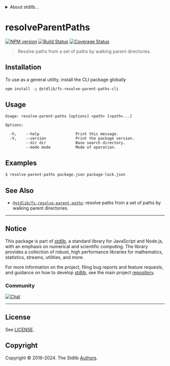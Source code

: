 <!--

@license Apache-2.0

Copyright (c) 2024 The Stdlib Authors.

Licensed under the Apache License, Version 2.0 (the "License");
you may not use this file except in compliance with the License.
You may obtain a copy of the License at

   http://www.apache.org/licenses/LICENSE-2.0

Unless required by applicable law or agreed to in writing, software
distributed under the License is distributed on an "AS IS" BASIS,
WITHOUT WARRANTIES OR CONDITIONS OF ANY KIND, either express or implied.
See the License for the specific language governing permissions and
limitations under the License.

-->


<details>
  <summary>
    About stdlib...
  </summary>
  <p>We believe in a future in which the web is a preferred environment for numerical computation. To help realize this future, we've built stdlib. stdlib is a standard library, with an emphasis on numerical and scientific computation, written in JavaScript (and C) for execution in browsers and in Node.js.</p>
  <p>The library is fully decomposable, being architected in such a way that you can swap out and mix and match APIs and functionality to cater to your exact preferences and use cases.</p>
  <p>When you use stdlib, you can be absolutely certain that you are using the most thorough, rigorous, well-written, studied, documented, tested, measured, and high-quality code out there.</p>
  <p>To join us in bringing numerical computing to the web, get started by checking us out on <a href="https://github.com/stdlib-js/stdlib">GitHub</a>, and please consider <a href="https://opencollective.com/stdlib">financially supporting stdlib</a>. We greatly appreciate your continued support!</p>
</details>

# resolveParentPaths

[![NPM version][npm-image]][npm-url] [![Build Status][test-image]][test-url] [![Coverage Status][coverage-image]][coverage-url] <!-- [![dependencies][dependencies-image]][dependencies-url] -->

> Resolve paths from a set of paths by walking parent directories.











<section class="cli">



<section class="installation">

## Installation

To use as a general utility, install the CLI package globally

```bash
npm install -g @stdlib/fs-resolve-parent-paths-cli
```

</section>

<!-- CLI usage documentation. -->

<section class="usage">

## Usage

```text
Usage: resolve-parent-paths [options] <path> [<path>...]

Options:

  -h,    --help                Print this message.
  -V,    --version             Print the package version.
         --dir dir             Base search directory.
         --mode mode           Mode of operation.
```

</section>

<!-- /.usage -->

<section class="examples">

## Examples

```bash
$ resolve-parent-paths package.json package-lock.json
```

</section>

<!-- /.examples -->

</section>

<!-- /.cli -->

<!-- Section for related `stdlib` packages. Do not manually edit this section, as it is automatically populated. -->

<section class="related">

## See Also

-   <span class="package-name">[`@stdlib/fs-resolve-parent-paths`][@stdlib/fs-resolve-parent-paths]</span><span class="delimiter">: </span><span class="description">resolve paths from a set of paths by walking parent directories.</span>


</section>

<!-- /.related -->

<!-- Section for all links. Make sure to keep an empty line after the `section` element and another before the `/section` close. -->


<section class="main-repo" >

* * *

## Notice

This package is part of [stdlib][stdlib], a standard library for JavaScript and Node.js, with an emphasis on numerical and scientific computing. The library provides a collection of robust, high performance libraries for mathematics, statistics, streams, utilities, and more.

For more information on the project, filing bug reports and feature requests, and guidance on how to develop [stdlib][stdlib], see the main project [repository][stdlib].

### Community

[![Chat][chat-image]][chat-url]

---

## License

See [LICENSE][stdlib-license].


## Copyright

Copyright &copy; 2016-2024. The Stdlib [Authors][stdlib-authors].

</section>

<!-- /.stdlib -->

<!-- Section for all links. Make sure to keep an empty line after the `section` element and another before the `/section` close. -->

<section class="links">

[npm-image]: http://img.shields.io/npm/v/@stdlib/fs-resolve-parent-paths-cli.svg
[npm-url]: https://npmjs.org/package/@stdlib/fs-resolve-parent-paths-cli

[test-image]: https://github.com/stdlib-js/fs-resolve-parent-paths/actions/workflows/test.yml/badge.svg?branch=v0.1.0
[test-url]: https://github.com/stdlib-js/fs-resolve-parent-paths/actions/workflows/test.yml?query=branch:v0.1.0

[coverage-image]: https://img.shields.io/codecov/c/github/stdlib-js/fs-resolve-parent-paths/main.svg
[coverage-url]: https://codecov.io/github/stdlib-js/fs-resolve-parent-paths?branch=main

<!--

[dependencies-image]: https://img.shields.io/david/stdlib-js/fs-resolve-parent-paths.svg
[dependencies-url]: https://david-dm.org/stdlib-js/fs-resolve-parent-paths/main

-->

[chat-image]: https://img.shields.io/gitter/room/stdlib-js/stdlib.svg
[chat-url]: https://app.gitter.im/#/room/#stdlib-js_stdlib:gitter.im

[stdlib]: https://github.com/stdlib-js/stdlib

[stdlib-authors]: https://github.com/stdlib-js/stdlib/graphs/contributors

[cli-section]: https://github.com/stdlib-js/fs-resolve-parent-paths#cli
[cli-url]: https://github.com/stdlib-js/fs-resolve-parent-paths/tree/cli
[@stdlib/fs-resolve-parent-paths]: https://github.com/stdlib-js/fs-resolve-parent-paths/tree/main

[umd]: https://github.com/umdjs/umd
[es-module]: https://developer.mozilla.org/en-US/docs/Web/JavaScript/Guide/Modules

[deno-url]: https://github.com/stdlib-js/fs-resolve-parent-paths/tree/deno
[deno-readme]: https://github.com/stdlib-js/fs-resolve-parent-paths/blob/deno/README.md
[umd-url]: https://github.com/stdlib-js/fs-resolve-parent-paths/tree/umd
[umd-readme]: https://github.com/stdlib-js/fs-resolve-parent-paths/blob/umd/README.md
[esm-url]: https://github.com/stdlib-js/fs-resolve-parent-paths/tree/esm
[esm-readme]: https://github.com/stdlib-js/fs-resolve-parent-paths/blob/esm/README.md
[branches-url]: https://github.com/stdlib-js/fs-resolve-parent-paths/blob/main/branches.md

[stdlib-license]: https://raw.githubusercontent.com/stdlib-js/fs-resolve-parent-paths/main/LICENSE

[node-core-path-resolve]: https://nodejs.org/api/path.html#path_path_resolve_paths

<!-- <related-links> -->

<!-- </related-links> -->

</section>

<!-- /.links -->
